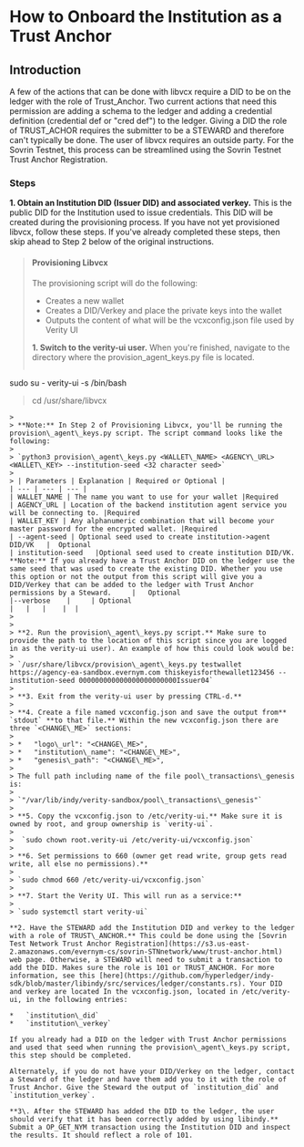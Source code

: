 # How to Onboard the Institution as a Trust Anchor


## Introduction


A few of the actions that can be done with libvcx require a DID to be on the ledger with the role of Trust_Anchor. Two current actions that need this permission are adding a schema to the ledger and adding a credential definition​ (credential def or "cred def") to the ledger. Giving a DID the role of TRUST_ACHOR requires the submitter to be a STEWARD and therefore can't typically be done. The user of libvcx requires an outside party. For the Sovrin Testnet, this process can be streamlined using the Sovrin Testnet Trust Anchor Registration.

### Steps

**1\. Obtain an Institution DID (Issuer DID) and associated verkey.** This is the public DID for the Institution used to issue credentials. This DID will be created during the provisioning process. If you have not yet provisioned libvcx, follow these steps. If you've already completed these steps, then skip ahead to Step 2 below of the original instructions.

> #### Provisioning Libvcx
>
> The provisioning script will do the following:
>
> *   Creates a new wallet
> *   Creates a DID/Verkey and place the private keys into the wallet
> *   Outputs the content of what will be the vcxconfig.json file used by Verity UI
>
> **1\. Switch to the verity-ui user.** When you're finished, navigate to the directory where the provision\_agent\_keys.py file is located.
>
> ```
sudo su - verity-ui -s /bin/bash
>
> cd /usr/share/libvcx
```
>
> **Note:** In Step 2 of Provisioning Libvcx, you'll be running the provision\_agent\_keys.py script. The script command looks like the following:
>
> `python3 provision\_agent\_keys.py <WALLET\_NAME> <AGENCY\_URL> <WALLET\_KEY> --institution-seed <32 character seed>`
>
> | Parameters | Explanation | Required or Optional |
| --- | --- | --- |
| WALLET_NAME | The name you want to use for your wallet |Required
| AGENCY_URL | Location of the backend institution agent service you will be connecting to. |Required
| WALLET_KEY | Any alphanumeric combination that will become your master password for the encrypted wallet. |Required
| --agent-seed | Optional seed used to create institution->agent DID/VK   |  Optional
| institution-seed   |Optional seed used to create institution DID/VK. **Note:** If you already have a Trust Anchor DID on the ledger use the same seed that was used to create the existing DID. Whether you use this option or not the output from this script will give you a DID/Verkey that can be added to the ledger with Trust Anchor permissions by a Steward.     |   Optional
|--verbose    |     | Optional
|   |   |    |  |
>
>
> **2. Run the provision\_agent\_keys.py script.** Make sure to provide the path to the location of this script since you are logged in as the verity-ui user). An example of how this could look would be:
>
> `/usr/share/libvcx/provision\_agent\_keys.py testwallet https://agency-ea-sandbox.evernym.com thiskeyisforthewallet123456 --institution-seed 000000000000000000000000Issuer04`
>
> **3. Exit from the verity-ui user by pressing CTRL-d.**
>
> **4. Create a file named vcxconfig.json and save the output from** `stdout` **to that file.** Within the new vcxconfig.json there are three `<CHANGE\_ME>` sections:
>
> *   "logo\_url": "<CHANGE\_ME>",
> *   "institution\_name": "<CHANGE\_ME>",
> *   "genesis\_path": "<CHANGE\_ME>",
>
> The full path including name of the file pool\_transactions\_genesis is:
>
> `"/var/lib/indy/verity-sandbox/pool\_transactions\_genesis"`
>
> **5. Copy the vcxconfig.json to /etc/verity-ui.** Make sure it is owned by root, and group ownership is `verity-ui`.
>
>  `sudo chown root.verity-ui /etc/verity-ui/vcxconfig.json`
>
> **6. Set permissions to 660 (owner get read write, group gets read write, all else no permissions).**
>
> `sudo chmod 660 /etc/verity-ui/vcxconfig.json`
>
> **7. Start the Verity UI. This will run as a service:**
>
> `sudo systemctl start verity-ui`

**2. Have the STEWARD add the Institution DID and verkey to the ledger with a role of TRUST\_ANCHOR.** This could be done using the [Sovrin Test Network Trust Anchor Registration](https://s3.us-east-2.amazonaws.com/evernym-cs/sovrin-STNnetwork/www/trust-anchor.html) web page. Otherwise, a STEWARD will need to submit a transaction to add the DID. Makes sure the role is 101 or TRUST_ANCHOR. For more information, see this [here](https://github.com/hyperledger/indy-sdk/blob/master/libindy/src/services/ledger/constants.rs). Your DID and verkey are located In the vcxconfig.json, located in /etc/verity-ui, in the following entries:

*   `institution\_did`
*   `institution\_verkey`

If you already had a DID on the ledger with Trust Anchor permissions and used that seed when running the provision\_agent\_keys.py script, this step should be completed.

Alternately, if you do not have your DID/Verkey on the ledger, contact a Steward of the ledger and have them add you to it with the role of Trust Anchor. Give the Steward the output of `institution_did` and `institution_verkey`.

**3\. After the STEWARD has added the DID to the ledger, the user should verify that it has been correctly added by using libindy.** Submit a OP_GET_NYM transaction using the Institution DID and inspect the results. It should reflect a role of 101.
